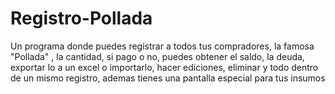 # Registro-Pollada
Un programa donde puedes registrar a todos tus compradores, la famosa "Pollada" , la cantidad, si pago o no, puedes obtener el saldo, la deuda, exportar lo  a un excel o importarlo, hacer ediciones, eliminar y todo dentro de un mismo registro, ademas tienes una pantalla especial para tus insumos 
